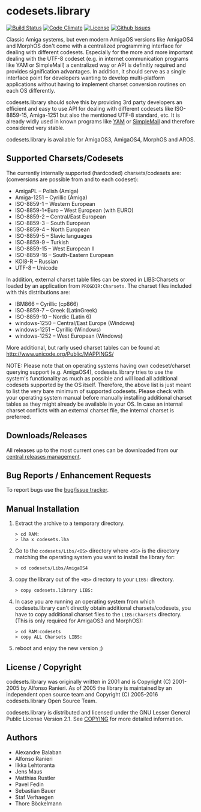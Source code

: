 # codesets.library

[![Build Status](https://travis-ci.org/jens-maus/libcodesets.svg?branch=master)](https://travis-ci.org/jens-maus/libcodesets) [![Code Climate](https://codeclimate.com/github/jens-maus/libcodesets/badges/gpa.svg)](https://codeclimate.com/github/jens-maus/libcodesets) [![License](http://img.shields.io/:license-lgpl2-blue.svg?style=flat)](http://www.gnu.org/licenses/lgpl-2.1.html) [![Github Issues](http://githubbadges.herokuapp.com/jens-maus/libcodesets/issues.svg)](https://github.com/jens-maus/libcodesets/issues)

Classic Amiga systems, but even modern AmigaOS versions like AmigaOS4 and
MorphOS don't come with a centralized programming interface for dealing
with different codesets. Especially for the more and more important dealing
with the UTF-8 codeset (e.g. in internet communication programs like YAM or
SimpleMail) a centralized way or API is definitly required and provides
signification advantages. In addition, it should serve as a single interface
point for developers wanting to develop multi-platform applications without
having to implement charset conversion routines on each OS differently.

codesets.library should solve this by providing 3rd party developers an
efficient and easy to use API for dealing with different codesets like
ISO-8859-15, Amiga-1251 but also the mentioned UTF-8 standard, etc. It is
already widly used in known programs like [YAM](https://github.com/jens-maus/yam)
or [SimpleMail](https://github.com/sba1/simplemail) and therefore considered
very stable.

codesets.library is available for AmigaOS3, AmigaOS4, MorphOS and AROS.

## Supported Charsets/Codesets

The currently internally supported (hardcoded) charsets/codesets are:
(conversions are possible from and to each codeset):

* AmigaPL – Polish (Amiga)
* Amiga-1251 – Cyrillic (Amiga)
* ISO-8859-1 – Western European
* ISO-8859-1+Euro – West European (with EURO)
* ISO-8859-2 – Central/East European
* ISO-8859-3 – South European
* ISO-8859-4 – North European
* ISO-8859-5 – Slavic languages
* ISO-8859-9 – Turkish
* ISO-8859-15 – West European II
* ISO-8859-16 – South-Eastern European
* KOI8-R – Russian
* UTF-8 – Unicode

In addition, external charset table files can be stored in LIBS:Charsets
or loaded by an application from `PROGDIR:Charsets`. The charset files included
with this distributions are:

* IBM866 – Cyrillic (cp866)
* ISO-8859-7 – Greek (LatinGreek)
* ISO-8859-10 – Nordic (Latin 6)
* windows-1250 – Central/East Europe (Windows)
* windows-1251 – Cyrillic (Windows)
* windows-1252 – West European (Windows)

More additional, but rarly used charset tables can be found at:
http://www.unicode.org/Public/MAPPINGS/

NOTE: Please note that on operating systems having own codeset/charset
querying support (e.g. AmigaOS4), codesets.library tries to use the system's
functionality as much as possible and will load all additional codesets
supported by the OS itself. Therefore, the above list is just meant to list
the very bare minimum of supported codesets. Please check with your
operating system manual before manually installing additional charset
tables as they might already be available in your OS. In case an internal
charset conflicts with an external charset file, the internal charset is
preferred.

## Downloads/Releases

All releases up to the most current ones can be downloaded from our
[central releases management](https://github.com/jens-maus/libcodesets/releases).

## Bug Reports / Enhancement Requests

To report bugs use the [bug/issue tracker](https://github.com/jens-maus/libcodesets/issues).

## Manual Installation

1. Extract the archive to a temporary directory.
   ```
   > cd RAM:
   > lha x codesets.lha
   ```

2. Go to the `codesets/Libs/<OS>` directory where `<OS>` is the directory
   matching the operating system you want to install the library for:
   ```
   > cd codesets/Libs/AmigaOS4
   ```

3. copy the library out of the `<OS>` directory to your `LIBS:` directory.
   ```
   > copy codesets.library LIBS:
   ```

4. In case you are running an operating system from which codesets.library
   can't directly obtain additional charsets/codesets, you have to copy
   additional charset files to the `LIBS:Charsets` directory. (This is only
   required for AmigaOS3 and MorphOS):
	 ```
   > cd RAM:codesets
   > copy ALL Charsets LIBS:
   ```

5. reboot and enjoy the new version ;)

## License / Copyright

codesets.library was originally written in 2001 and is Copyright (C) 2001-2005 by Alfonso Ranieri.
As of 2005 the library is maintained by an independent open source team and
Copyright (C) 2005-2016 codesets.library Open Source Team.

codesets.library is distributed and licensed under the GNU Lesser General Public License Version 2.1.
See [COPYING](COPYING) for more detailed information.

## Authors

* Alexandre Balaban
* Alfonso Ranieri
* Ilkka Lehtoranta
* Jens Maus
* Matthias Rustler
* Pavel Fedin
* Sebastian Bauer
* Staf Verhaegen
* Thore Böckelmann
